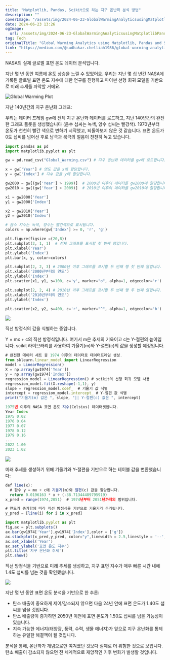 ```yaml
---
title: "Matplotlib, Pandas, Scikit으로 하는 지구 온난화 분석 방법"
description: ""
coverImage: "/assets/img/2024-06-23-GlobalWarmingAnalyticsusingMatplotlibPandasandScikit_0.png"
date: 2024-06-23 13:26
ogImage: 
  url: /assets/img/2024-06-23-GlobalWarmingAnalyticsusingMatplotlibPandasandScikit_0.png
tag: Tech
originalTitle: "Global Warming Analytics using Matplotlib, Pandas and Scikit."
link: "https://medium.com/@sudhakar.chelliah1986/global-warming-analytics-using-matplotlib-pandas-and-scikit-a444916224d3"
---
```



NASA의 실제 글로벌 표면 온도 데이터 분석입니다.

지난 몇 년 동안 여름에 온도 상승을 느낄 수 있었어요. 우리는 지난 몇 십 년간 NASA에 기록된 글로벌 표면 온도 지수에 대한 연구를 진행하고 파이썬 선형 회귀 모델을 기반으로 미래 추세를 파악할 거에요.

![Global Warming Plot](/assets/img/2024-06-23-GlobalWarmingAnalyticsusingMatplotlibPandasandScikit_0.png)

지난 140년간의 지구 온난화 그래프:

<div class="content-ad"></div>

우리는 데이터 프레임 gw에 전체 지구 온난화 데이터를 로드하고, 지난 140년간의 완전한 그래프 플롯을 생성했습니다 (음수 섭씨는 녹색, 양수 섭씨는 빨강색). 1970년부터 온도가 천천히 빨간 색으로 변하기 시작했고, 되돌아보지 않은 것 같습니다. 표면 온도가 0도 섭씨를 넘어선 후로 남극과 북극의 얼음이 천천히 녹고 있습니다.

```python
import pandas as pd
import matplotlib.pyplot as plt

gw = pd.read_csv("Global_Warming.csv") # 지구 온난화 데이터를 gw에 로드합니다.

x = gw['Year'] # 연도 값을 x에 할당합니다.
y = gw['Index'] # 지수 값을 y에 할당합니다.

gw2000 = gw[(gw['Year'] > 1999)]  # 2000년 이후의 데이터를 gw2000에 할당합니다.
gw2010 = gw[(gw['Year'] > 2009)]  # 2010년 이후의 데이터를 gw2010에 할당합니다.

x1 = gw2000['Year']
y1 = gw2000['Index']

x2 = gw2010['Year']
y2 = gw2010['Index']

# 음수 지수는 녹색, 양수는 빨간색으로 표시됩니다.
colors = np.where(gw['Index'] >= 0, 'r', 'g') 

plt.figure(figsize =(20,8))
plt.subplot(2, 1, 1)  # 전체 그래프를 표시할 첫 번째 행입니다.
plt.xlabel('Year') 
plt.ylabel('Index') 
plt.bar(x, y, color=colors)

plt.subplot(2, 2, 3) # 2000년 이후 그래프를 표시할 두 번째 행 첫 번째 열입니다.
plt.xlabel('2000년부터의 연도') 
plt.ylabel('Index') 
plt.scatter(x1, y1, s=100, c='y', marker="o", alpha=1, edgecolor='r')

plt.subplot(2, 2, 4) # 2010년 이후 그래프를 표시할 두 번째 행 두 번째 열입니다.
plt.xlabel('2010년부터의 연도') 
plt.ylabel('Index') 

plt.scatter(x2, y2, s=400, c='r', marker="^", alpha=1, edgecolor='b')
```

<img src="/assets/img/2024-06-23-GlobalWarmingAnalyticsusingMatplotlibPandasandScikit_1.png" />

직선 방정식의 값을 식별하는 중입니다.

<div class="content-ad"></div>

Y = mx + c의 직선 방정식입니다.
여기서 m은 추세의 기욱이고 c는 Y-절편의 높이입니다.
scikit 라이브러리를 사용하여 기울기(m)와 Y-절편(c)의 값을 생성할 예정입니다.

```js
# 완전한 데이터 세트 중 1974 이후의 데이터로 데이터프레임 생성.
from sklearn.linear_model import LinearRegression
model = LinearRegression()
X = np.array(gw1974['Year'])
y = np.array(gw1974['Index'])
regression_model = LinearRegression() # scikit의 선형 회귀 모델 사용
regression_model.fit(X.reshape(-1,1), y)
slope = regression_model.coef_  # 기울기 값 식별
intercept = regression_model.intercept_ # Y-절편 값 식별
print("기울기(m) 값은 ", slope, "|| Y-절편(c) 값은 ", intercept)
```

```js
1975년 이후의 NASA 표면 온도 지수(Celsius) 데이터셋입니다.
Year Index
1975 0.02
1976 0.04
1977 0.07
1978 0.12
1979 0.16
...
2022 1.00
2023 1.02
```

<img src="/assets/img/2024-06-23-GlobalWarmingAnalyticsusingMatplotlibPandasandScikit_2.png" />

<div class="content-ad"></div>

미래 추세를 생성하기 위해 기울기와 Y-절편을 기반으로 하는 테이블 값을 변환했습니다:

```js
def line(x):
  # 함수 y = mx + c에 기울기(m)와 절편(c) 값을 할당합니다.
  return 0.0196163 * x + (-38.71344489795919) 
x_pred = range(1974,2051)  # 1974년부터 2051년까지의 범위입니다.

# 연도가 증가함에 따라 직선 방정식을 기반으로 기울기가 추가됩니다.
y_pred = [line(i) for i in x_pred] 

import matplotlib.pyplot as plt
fig,ax = plt.subplots()
ax.bar(gw1974['Year'],gw1974['Index'],color = ['g'])
ax.stackplot(x_pred,y_pred, color="y",linewidth = 2.5,linestyle = '--',alpha = 0.40)
ax.set_xlabel('Year')
ax.set_ylabel('표면 온도 지수')
plt.title('지구 온난화 추세')
plt.show()
```

직선 방정식을 기반으로 미래 추세를 생성하고, 지구 표면 지수가 매우 빠른 시간 내에 1.4도 섭씨를 넘는 것을 확인했습니다.

<img src="/assets/img/2024-06-23-GlobalWarmingAnalyticsusingMatplotlibPandasandScikit_3.png" />

<div class="content-ad"></div>

지난 몇 년 동안 표면 온도 분석을 기반으로 한 추론:

- 탄소 배출이 중요하게 제어/감소되지 않으면 다음 24년 안에 표면 온도가 1.40도 섭씨를 넘을 것입니다.
- 탄소 배출량이 증가하면 2050년 이전에 표면 온도가 1.50도 섭씨를 넘을 가능성이 있습니다.
- 지속 가능한 에너지(태양광, 풍력, 수력, 생물 에너지)가 앞으로 지구 온난화를 통제하는 유일한 해결책이 될 것입니다.

분석을 통해, 온난화가 개념으로만 여겨졌던 것보다 실제로 더 위험한 것으로 보입니다. 탄소 배출이 감소되지 않으면 전 세계적으로 재앙적인 기후 변화가 발생할 것입니다.